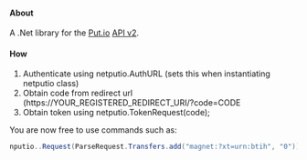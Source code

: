 #### About
A .Net library for the [Put.io][1] [API v2][2].

#### How
1. Authenticate using netputio.AuthURL (sets this when instantiating netputio class)
2. Obtain code from redirect url (https://YOUR_REGISTERED_REDIRECT_URI/?code=CODE
3. Obtain token using netputio.TokenRequest(code);

You are now free to use commands such as:
```csharp
nputio..Request(ParseRequest.Transfers.add("magnet:?xt=urn:btih", "0"));
```

[1]: http://put.io/
[2]: https://api.put.io/v2/docs/